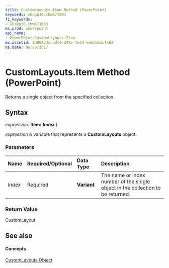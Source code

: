 ```yaml
---
title: CustomLayouts.Item Method (PowerPoint)
keywords: vbapp10.chm671003
f1_keywords:
- vbapp10.chm671003
ms.prod: powerpoint
api_name:
- PowerPoint.CustomLayouts.Item
ms.assetid: 1b88423a-0dc4-d45e-fe54-ee6ab6acfc62
ms.date: 06/08/2017
---
```



# CustomLayouts.Item Method (PowerPoint)

Returns a single object from the specified collection.


## Syntax

 _expression_. **Item**( **_Index_** )

 _expression_ A variable that represents a **CustomLayouts** object.


### Parameters



|**Name**|**Required/Optional**|**Data Type**|**Description**|
|:-----|:-----|:-----|:-----|
| _Index_|Required|**Variant**|The name or index number of the single object in the collection to be returned.|

### Return Value

CustomLayout


## See also


#### Concepts


[CustomLayouts Object](PowerPoint.CustomLayouts.md)

